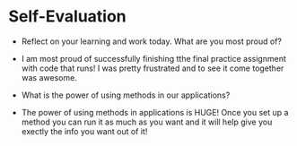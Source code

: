 # Self-Evaluation

- Reflect on your learning and work today. What are you most proud of?
- I am most proud of successfully finishing tthe final practice assignment with code that runs! I was pretty frustrated and to see it come together was awesome.

- What is the power of using methods in our applications?
- The power of using methods in applications is HUGE! Once you set up a method you can run it as much as you want and it will help give you exectly the info you want out of it!